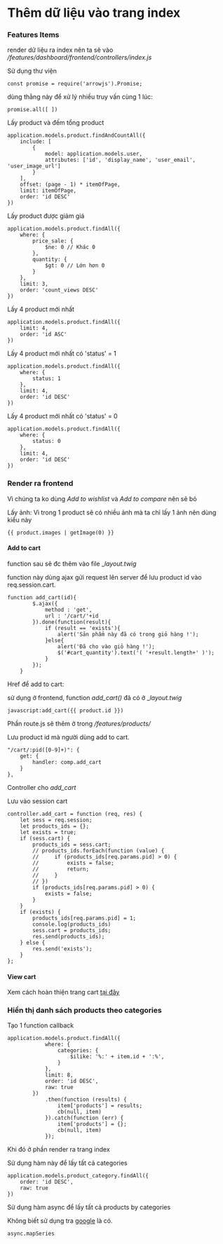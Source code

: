 # Thêm dữ liệu vào trang index

### Features Items

render dữ liệu ra index nên ta sẽ vào _/features/dashboard/frontend/controllers/index.js_

Sử dụng thư viện

```
const promise = require('arrowjs').Promise;
```

dùng thằng này để xử lý nhiều truy vấn cùng 1 lúc:

``` 
promise.all([ ])
```

Lấy product và đếm tổng product

```
application.models.product.findAndCountAll({
    include: [
        {
            model: application.models.user,
            attributes: ['id', 'display_name', 'user_email', 'user_image_url']
        }
    ],
    offset: (page - 1) * itemOfPage,
    limit: itemOfPage,
    order: 'id DESC'
})
```

Lấy product được giảm giá

```
application.models.product.findAll({
    where: {
        price_sale: {
            $ne: 0 // Khác 0
        },
        quantity: {
            $gt: 0 // Lớn hơn 0
        }
    },
    limit: 3,
    order: 'count_views DESC'
})
```

Lấy 4 product mới nhất

```
application.models.product.findAll({
    limit: 4,
    order: 'id ASC'
})
```

Lấy 4 product mới nhất có 'status' = 1

```
application.models.product.findAll({
    where: {
        status: 1
    },
    limit: 4,
    order: 'id DESC'
})
```

Lấy 4 product mới nhất có 'status' = 0

```
application.models.product.findAll({
    where: {
        status: 0
    },
    limit: 4,
    order: 'id DESC'
})
```

### Render ra frontend

Vì chúng ta ko dùng _Add to wishlist_ và _Add to compare_ nên sẽ bỏ

Lấy ảnh: Vì trong 1 product sẽ có nhiều ảnh mà ta chỉ lấy 1 ảnh nên dùng kiểu này

```
{{ product.images | getImage(0) }}
```

#### Add to cart

function sau sẽ đc thêm vào file __layout.twig_

function này dùng ajax gửi request lên server để lưu product id vào req.session.cart.
```
function add_cart(id){
        $.ajax({
            method : 'get',
            url : '/cart/'+id
        }).done(function(result){
            if (result == 'exists'){
                alert('Sản phẩm này đã có trong giỏ hàng !');
            }else{
                alert('Đã cho vào giỏ hàng !');
                $('#cart_quantity').text('( '+result.length+' )');
            }
        });
    }
```

Href để add to cart:

sử dụng ở frontend, function _add_cart()_ đã có ở __layout.twig_
```
javascript:add_cart({{ product.id }})
```

Phần route.js sẽ thêm ở trong _/features/products/_

Lưu product id mà người dùng add to cart.
```
"/cart/:pid([0-9]+)": {
    get: {
        handler: comp.add_cart
    }
},
```

Controller cho _add_cart_

Lưu vào session cart

```
controller.add_cart = function (req, res) {
    let sess = req.session;
    let products_ids = {};
    let exists = true;
    if (sess.cart) {
        products_ids = sess.cart;
        // products_ids.forEach(function (value) {
        //     if (products_ids[req.params.pid] > 0) {
        //         exists = false;
        //         return;
        //     }
        // })
        if (products_ids[req.params.pid] > 0) {
            exists = false;
        }
    }
    if (exists) {
        products_ids[req.params.pid] = 1;
        console.log(products_ids)
        sess.cart = products_ids;
        res.send(products_ids);
    } else {
        res.send('exists');
    }
};
```

#### View cart

Xem cách hoàn thiện trang cart [tại đây](https://github.com/thanhdat21293/Arrowcms-document/blob/master/cart.md)


### Hiển thị danh sách products theo categories

Tạo 1 function callback

```
application.models.product.findAll({
            where: {
                categories: {
                    $ilike: '%:' + item.id + ':%',
                }
            },
            limit: 8,
            order: 'id DESC',
            raw: true
        })
            .then(function (results) {
                item['products'] = results;
                cb(null, item)
            }).catch(function (err) {
                item['products'] = {};
                cb(null, item)
            });
```

Khi đó ở phần render ra trang index

Sử dụng hàm này để lấy tất cả categories

```
application.models.product_category.findAll({
    order: 'id DESC',
    raw: true
})
```

Sử dụng hàm async để lấy tất cả products by categories

Không biết sử dụng tra [google](https://www.google.com.vn) là có.

```
async.mapSeries
```



